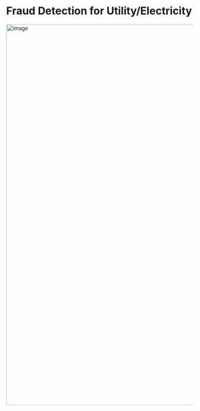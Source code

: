 # Fraud Detection for Utility/Electricity
<img width="1024" alt="image" src="https://github.com/user-attachments/assets/ec6b7131-e723-4c04-b816-1586be39d4a0" />

